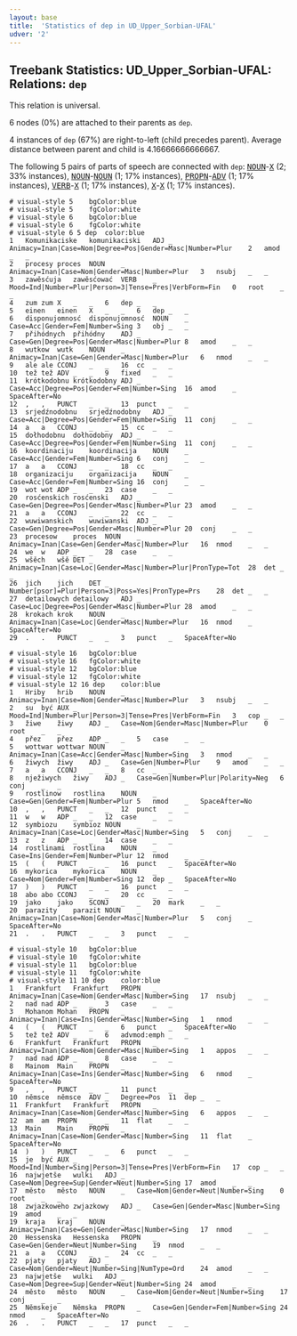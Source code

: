 ```yaml
---
layout: base
title:  'Statistics of dep in UD_Upper_Sorbian-UFAL'
udver: '2'
---
```


## Treebank Statistics: UD_Upper_Sorbian-UFAL: Relations: `dep`

This relation is universal.

6 nodes (0%) are attached to their parents as `dep`.

4 instances of `dep` (67%) are right-to-left (child precedes parent).
Average distance between parent and child is 4.16666666666667.

The following 5 pairs of parts of speech are connected with `dep`: <tt><a href="hsb_ufal-pos-NOUN.html">NOUN</a></tt>-<tt><a href="hsb_ufal-pos-X.html">X</a></tt> (2; 33% instances), <tt><a href="hsb_ufal-pos-NOUN.html">NOUN</a></tt>-<tt><a href="hsb_ufal-pos-NOUN.html">NOUN</a></tt> (1; 17% instances), <tt><a href="hsb_ufal-pos-PROPN.html">PROPN</a></tt>-<tt><a href="hsb_ufal-pos-ADV.html">ADV</a></tt> (1; 17% instances), <tt><a href="hsb_ufal-pos-VERB.html">VERB</a></tt>-<tt><a href="hsb_ufal-pos-X.html">X</a></tt> (1; 17% instances), <tt><a href="hsb_ufal-pos-X.html">X</a></tt>-<tt><a href="hsb_ufal-pos-X.html">X</a></tt> (1; 17% instances).


~~~ conllu
# visual-style 5	bgColor:blue
# visual-style 5	fgColor:white
# visual-style 6	bgColor:blue
# visual-style 6	fgColor:white
# visual-style 6 5 dep	color:blue
1	Komunikaciske	komunikaciski	ADJ	_	Animacy=Inan|Case=Nom|Degree=Pos|Gender=Masc|Number=Plur	2	amod	_	_
2	procesy	proces	NOUN	_	Animacy=Inan|Case=Nom|Gender=Masc|Number=Plur	3	nsubj	_	_
3	zawěsćuja	zawěsćować	VERB	_	Mood=Ind|Number=Plur|Person=3|Tense=Pres|VerbForm=Fin	0	root	_	_
4	zum	zum	X	_	_	6	dep	_	_
5	einen	einen	X	_	_	6	dep	_	_
6	disponujomnosć	disponujomnosć	NOUN	_	Case=Acc|Gender=Fem|Number=Sing	3	obj	_	_
7	přihódnych	přihódny	ADJ	_	Case=Gen|Degree=Pos|Gender=Masc|Number=Plur	8	amod	_	_
8	wutkow	wutk	NOUN	_	Animacy=Inan|Case=Gen|Gender=Masc|Number=Plur	6	nmod	_	_
9	ale	ale	CCONJ	_	_	16	cc	_	_
10	tež	tež	ADV	_	_	9	fixed	_	_
11	krótkodobnu	krótkodobny	ADJ	_	Case=Acc|Degree=Pos|Gender=Fem|Number=Sing	16	amod	_	SpaceAfter=No
12	,	,	PUNCT	_	_	13	punct	_	_
13	srjedźnodobnu	srjedźnodobny	ADJ	_	Case=Acc|Degree=Pos|Gender=Fem|Number=Sing	11	conj	_	_
14	a	a	CCONJ	_	_	15	cc	_	_
15	dołhodobnu	dołhodobny	ADJ	_	Case=Acc|Degree=Pos|Gender=Fem|Number=Sing	11	conj	_	_
16	koordinaciju	koordinacija	NOUN	_	Case=Acc|Gender=Fem|Number=Sing	6	conj	_	_
17	a	a	CCONJ	_	_	18	cc	_	_
18	organizaciju	organizacija	NOUN	_	Case=Acc|Gender=Fem|Number=Sing	16	conj	_	_
19	wot	wot	ADP	_	_	23	case	_	_
20	rosćenskich	rosćenski	ADJ	_	Case=Gen|Degree=Pos|Gender=Masc|Number=Plur	23	amod	_	_
21	a	a	CCONJ	_	_	22	cc	_	_
22	wuwiwanskich	wuwiwanski	ADJ	_	Case=Gen|Degree=Pos|Gender=Masc|Number=Plur	20	conj	_	_
23	procesow	proces	NOUN	_	Animacy=Inan|Case=Gen|Gender=Masc|Number=Plur	16	nmod	_	_
24	we	w	ADP	_	_	28	case	_	_
25	wšěch	wšě	DET	_	Animacy=Inan|Case=Loc|Gender=Masc|Number=Plur|PronType=Tot	28	det	_	_
26	jich	jich	DET	_	Number[psor]=Plur|Person=3|Poss=Yes|PronType=Prs	28	det	_	_
27	detailowych	detailowy	ADJ	_	Case=Loc|Degree=Pos|Gender=Masc|Number=Plur	28	amod	_	_
28	krokach	krok	NOUN	_	Animacy=Inan|Case=Loc|Gender=Masc|Number=Plur	16	nmod	_	SpaceAfter=No
29	.	.	PUNCT	_	_	3	punct	_	SpaceAfter=No

~~~


~~~ conllu
# visual-style 16	bgColor:blue
# visual-style 16	fgColor:white
# visual-style 12	bgColor:blue
# visual-style 12	fgColor:white
# visual-style 12 16 dep	color:blue
1	Hriby	hrib	NOUN	_	Animacy=Inan|Case=Nom|Gender=Masc|Number=Plur	3	nsubj	_	_
2	su	być	AUX	_	Mood=Ind|Number=Plur|Person=3|Tense=Pres|VerbForm=Fin	3	cop	_	_
3	žiwe	žiwy	ADJ	_	Case=Nom|Gender=Masc|Number=Plur	0	root	_	_
4	přez	přez	ADP	_	_	5	case	_	_
5	wottwar	wottwar	NOUN	_	Animacy=Inan|Case=Acc|Gender=Masc|Number=Sing	3	nmod	_	_
6	žiwych	žiwy	ADJ	_	Case=Gen|Number=Plur	9	amod	_	_
7	a	a	CCONJ	_	_	8	cc	_	_
8	nježiwych	žiwy	ADJ	_	Case=Gen|Number=Plur|Polarity=Neg	6	conj	_	_
9	rostlinow	rostlina	NOUN	_	Case=Gen|Gender=Fem|Number=Plur	5	nmod	_	SpaceAfter=No
10	,	,	PUNCT	_	_	12	punct	_	_
11	w	w	ADP	_	_	12	case	_	_
12	symbiozu	symbioz	NOUN	_	Animacy=Inan|Case=Loc|Gender=Masc|Number=Sing	5	conj	_	_
13	z	z	ADP	_	_	14	case	_	_
14	rostlinami	rostlina	NOUN	_	Case=Ins|Gender=Fem|Number=Plur	12	nmod	_	_
15	(	(	PUNCT	_	_	16	punct	_	SpaceAfter=No
16	mykorica	mykorica	NOUN	_	Case=Nom|Gender=Fem|Number=Sing	12	dep	_	SpaceAfter=No
17	)	)	PUNCT	_	_	16	punct	_	_
18	abo	abo	CCONJ	_	_	20	cc	_	_
19	jako	jako	SCONJ	_	_	20	mark	_	_
20	parazity	parazit	NOUN	_	Animacy=Inan|Case=Nom|Gender=Masc|Number=Plur	5	conj	_	SpaceAfter=No
21	.	.	PUNCT	_	_	3	punct	_	_

~~~


~~~ conllu
# visual-style 10	bgColor:blue
# visual-style 10	fgColor:white
# visual-style 11	bgColor:blue
# visual-style 11	fgColor:white
# visual-style 11 10 dep	color:blue
1	Frankfurt	Frankfurt	PROPN	_	Animacy=Inan|Case=Nom|Gender=Masc|Number=Sing	17	nsubj	_	_
2	nad	nad	ADP	_	_	3	case	_	_
3	Mohanom	Mohan	PROPN	_	Animacy=Inan|Case=Ins|Gender=Masc|Number=Sing	1	nmod	_	_
4	(	(	PUNCT	_	_	6	punct	_	SpaceAfter=No
5	tež	tež	ADV	_	_	6	advmod:emph	_	_
6	Frankfurt	Frankfurt	PROPN	_	Animacy=Inan|Case=Nom|Gender=Masc|Number=Sing	1	appos	_	_
7	nad	nad	ADP	_	_	8	case	_	_
8	Mainom	Main	PROPN	_	Animacy=Inan|Case=Ins|Gender=Masc|Number=Sing	6	nmod	_	SpaceAfter=No
9	,	,	PUNCT	_	_	11	punct	_	_
10	němsce	němsce	ADV	_	Degree=Pos	11	dep	_	_
11	Frankfurt	Frankfurt	PROPN	_	Animacy=Inan|Case=Nom|Gender=Masc|Number=Sing	6	appos	_	_
12	am	am	PROPN	_	_	11	flat	_	_
13	Main	Main	PROPN	_	Animacy=Inan|Case=Nom|Gender=Masc|Number=Sing	11	flat	_	SpaceAfter=No
14	)	)	PUNCT	_	_	6	punct	_	_
15	je	być	AUX	_	Mood=Ind|Number=Sing|Person=3|Tense=Pres|VerbForm=Fin	17	cop	_	_
16	najwjetše	wulki	ADJ	_	Case=Nom|Degree=Sup|Gender=Neut|Number=Sing	17	amod	_	_
17	město	město	NOUN	_	Case=Nom|Gender=Neut|Number=Sing	0	root	_	_
18	zwjazkoweho	zwjazkowy	ADJ	_	Case=Gen|Gender=Masc|Number=Sing	19	amod	_	_
19	kraja	kraj	NOUN	_	Animacy=Inan|Case=Gen|Gender=Masc|Number=Sing	17	nmod	_	_
20	Hessenska	Hessenska	PROPN	_	Case=Gen|Gender=Neut|Number=Sing	19	nmod	_	_
21	a	a	CCONJ	_	_	24	cc	_	_
22	pjaty	pjaty	ADJ	_	Case=Nom|Gender=Neut|Number=Sing|NumType=Ord	24	amod	_	_
23	najwjetše	wulki	ADJ	_	Case=Nom|Degree=Sup|Gender=Neut|Number=Sing	24	amod	_	_
24	město	město	NOUN	_	Case=Nom|Gender=Neut|Number=Sing	17	conj	_	_
25	Němskeje	Němska	PROPN	_	Case=Gen|Gender=Fem|Number=Sing	24	nmod	_	SpaceAfter=No
26	.	.	PUNCT	_	_	17	punct	_	_

~~~


